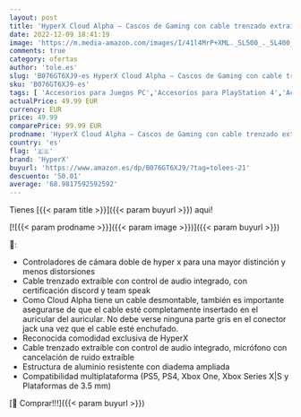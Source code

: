 ```yaml
---
layout: post
title: 'HyperX Cloud Alpha – Cascos de Gaming con cable trenzado extraíble  compatibles con PS4  Xbox One y platformas de 3.5 mm'
date: 2022-12-09 18:41:19
image: 'https://m.media-amazon.com/images/I/41l4MrP+XML._SL500_._SL400_.jpg'
comments: true
category: ofertas
author: 'tole.es'
slug: 'B076GT6XJ9-es HyperX Cloud Alpha – Cascos de Gaming con cable trenzado...'
sku: 'B076GT6XJ9-es'
tags: [ 'Accesorios para Juegos PC','Accesorios para PlayStation 4','Accesorios para Xbox','Auriculares gaming con micrófono para PlayStation 4','Auriculares para equipo de audio','Auriculares y accesorios','Electrónica','Hardware y juegos para PlayStation 4','Juegos y Accesorios para PC','Sistemas heredados','Sistemas heredados de Xbox','Videojuegos','Xbox: Juegos, consolas y accesorios','hyperx','ps4','xbox','🇪🇸', ]
actualPrice: 49.99 EUR
currency: EUR
price: 49.99
comparePrice: 99.99 EUR
prodname: 'HyperX Cloud Alpha – Cascos de Gaming con cable trenzado extraíble  compatibles con PS4  Xbox One y platformas de 3.5 mm'
country: 'es'
flag: '🇪🇸'
brand: 'HyperX'
buyurl: 'https://www.amazon.es/dp/B076GT6XJ9/?tag=tolees-21'
descuento: '50.01'
average: '68.9817592592592'
---
```


Tienes [{{< param title >}}]({{< param buyurl >}}) aqui!

[![{{< param prodname >}}]({{< param image >}})]({{< param buyurl >}})

🔎:

- Controladores de cámara doble de hyper x para una mayor distinción y menos distorsiones
- Cable trenzado extraíble con control de audio integrado, con certificación discord y team speak
- Como Cloud Alpha tiene un cable desmontable, también es importante asegurarse de que el cable esté completamente insertado en el auricular del auricular. No debe verse ninguna parte gris en el conector jack una vez que el cable esté enchufado.
- Reconocida comodidad exclusiva de HyperX
- Cable trenzado extraíble con control de audio integrado, micrófono con cancelación de ruido extraíble
- Estructura de aluminio resistente con diadema ampliada
- Compatibilidad multiplataforma (PS5, PS4, Xbox One, Xbox Series X|S y Plataformas de 3.5 mm)

[🛒 Comprar!!!]({{< param buyurl >}})
